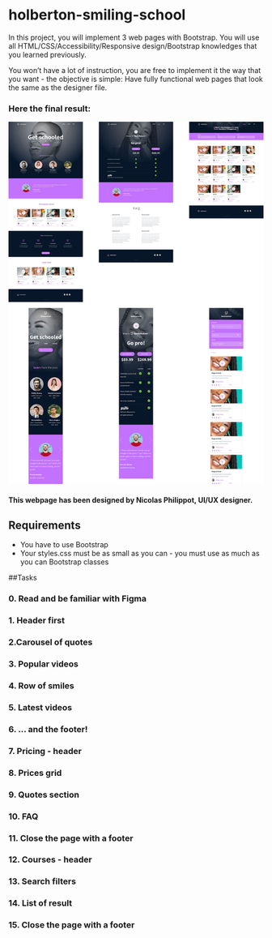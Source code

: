 # holberton-smiling-school
In this project, you will implement 3 web pages with Bootstrap. You will use all HTML/CSS/Accessibility/Responsive design/Bootstrap knowledges that you learned previously.

You won’t have a lot of instruction, you are free to implement it the way that you want - the objective is simple: Have fully functional web pages that look the same as the designer file.

### Here the final result:
![alt text](https://github.com/GioRubioHolberton/holberton-smiling-school/blob/master/img-readme/layout.jpg)

#### This webpage has been designed by Nicolas Philippot, UI/UX designer.

## Requirements
* You have to use Bootstrap
* Your styles.css must be as small as you can - you must use as much as you can Bootstrap classes

##Tasks

### 0. Read and be familiar with Figma

### 1. Header first

### 2.Carousel of quotes

### 3. Popular videos

### 4. Row of smiles

### 5. Latest videos

### 6. ... and the footer!

### 7. Pricing - header

### 8. Prices grid

### 9. Quotes section

### 10. FAQ

### 11. Close the page with a footer

### 12. Courses - header

### 13. Search filters

### 14. List of result

### 15. Close the page with a footer
